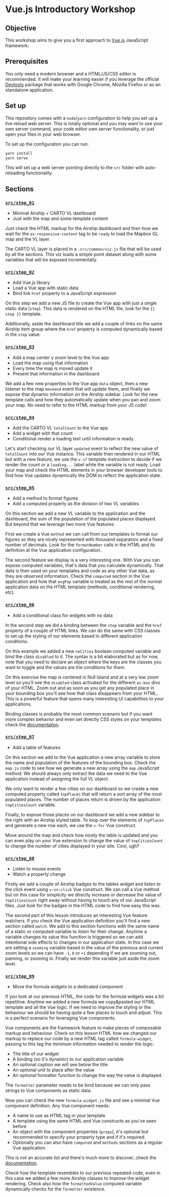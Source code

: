 # Vue.js Introductory Workshop

## Objective

This workshop aims to give you a first approach to [Vue.js](https://vuejs.org/) JavaScript framework.

## Prerequisites

You only need a modern browser and a HTML/JS/CSS editor is recommended. It will make your learning easier if you leverage the official [Devtools](https://github.com/vuejs/vue-devtools) package that works with Google Chrome, Mozilla Firefox or as an standalone application.

## Set up

This repository comes with a `node`/`yarn` configuration to help you set up a live reload web server. This is totally optional and you may want to use your own server command, your code editor own server functionality, or just open your files in your web browser.

To set up the configuration you can run:

```sh
yarn install
yarn serve
```

This will set up a web server pointing directly to the `src` folder with auto-reloading functionality.

## Sections

### [`src/step_01`](src/step_01)

* Minimal Airship + CARTO VL dashboard
* Just with the map and some template content

Just check the HTML markup for the Airship dashboard and then how we wait for the `as-responsive-content` tag to be `ready` to load the Mapbox GL map and the VL layer.

The CARTO VL layer is placed in a `.src/common/viz.js` file that will be used by all the sections. This viz loads a simple point dataset along with some variables that will be exposed incrementally.

### [`src/step_02`](src/step_02)

* Add Vue.js library
* Load a Vue app with static data
* Bind link `href` property to a JavaScript expression

On this step we add a new JS file to create the Vue app with just a single static data (`step`). This data is rendered on the HTML file, look for the `{{ step }}` template.

Additionally, aside the dashboard title we add a couple of links on the same Airship item group where the `href` property is computed dynamically based in the `step` value.

### [`src/step_03`](src/step_03)

* Add a map center y zoom level to the Vue app
* Load the map using that information
* Every time the map is moved update it
* Present that information in the dashboard

We add a few new properties to the Vue app `data` object, then a new listener to the map `moveend` event that will update them, and finally we expose that dynamic information on the Airship sidebar. Look for the new template calls and how they automatically update when you pan and zoom your map. No need to refer to the HTML markup from your JS code!

### [`src/step_04`](src/step_04)

* Add the CARTO VL `totalCount` to the Vue app
* Add a widget with that count
* Conditional render a loading text until information is ready

Let's start checking our VL layer `updated` event to reflect the new value of `totalCount` into our Vue instance. This variable then rendered in our HTML but with a new feature, we use the `v-if` template instruction to decide if we render the count or a `loading...` label while the variable is not ready. Load your map and check the HTML elements in your browser developer tools to find how Vue updates dynamically the DOM to reflect the application state.

### [`src/step_05`](src/step_05)

* Add a method to format figures
* Add a computed property as the division of two VL variables

On this section we add a new VL variable to the application and the dashboard, the sum of the population of the populated places displayed. But beyond that we leverage two more Vue features:

First we create a Vue `method` we can call from our templates to format our figures so they are nicely represented with thousand separators and a fixed number of decimals. Look for the `formatNumber` calls in the HTML and its definition at the Vue application configuration.

The second feature we display is a very interesting one. With Vue you can expose computed variables, that's data that you calculate dynamically. That data is then used on your templates and code as any other Vue data, as they are *observed* information. Check the `computed` section in the Vue application and how that `avgPop` variable is treated as the rest of the normal application data on the HTML template (methods, conditional rendering, etc).

### [`src/step_06`](src/step_06)

* Add a conditional class for widgets with no data

In the second step we did a binding between the `step` variable and the `href` property of a couple of HTML links. We can do the same with CSS classes to set up the styling of our elements based in different application conditions.

On this example we added a new `noCities` boolean computed variable and bind the class `disabled` to it. The syntax is a bit elaborated but as for now, note that you need to declare an object where the keys are the classes you want to toggle and the values are the conditions for them.

On this exercise the map is centered in Null Island and at a very low zoom level so you'll see the `disabled` class activated for the different `as-box` divs of your HTML. Zoom out and as soon as you get any populated place in your bounding box you'll see how that class disappears from your HTML. This is a powerful feature that opens many interesting UI capabilities to your applications.

Binding classes is probably the most common scenario but if you want more complex behavior and even set directly CSS styles on your templates check the [documentation](https://vuejs.org/v2/guide/class-and-style.html).

### [`src/step_07`](src/step_07)

* Add a table of features

On this section we add to the Vue application a new array variable to store the name and population of the features of the bounding box. Check the `map.js` code to see how we generate a new array using the `map` JavaScript method. We should always only extract the data we need to the Vue application instead of assigning the full VL object.

We only want to render a few cities on our dashboard so we create a new computed property called `topPlaces` that will return a sort array of the most populated places. The number of places return is driven by the application `topCitiesCount` variable.

Finally, to expose those places on our dashboard we add a new sidebar to the right with an Airship styled table. To loop over the elements of `topPlaces` and generate a new row each, we use the `v-for` Vue construct.

Move around the map and check how nicely the table is updated and you can even play on your Vue extension to change the value of `topCitiesCount` to change the number of cities displayed in your site. Cool, ugh?

### [`src/step_08`](src/step_08)

* Listen to mouse events
* Watch a property change

Firstly we add a couple of Airship badges to the tables widget and listen to the click event using `v-on:click` Vue construct. We can call a Vue method but on this case for simplicity we directly increase or decrease the value of `topCitiesCount` right away without having to touch any of our JavaScript files. Just look for the badges in the HTML code to find how easy this was.

The second part of this lesson introduces an interesting Vue feature: watchers. If you check the Vue application definition you'll find a new section called `watch`. We add to this section functions with the same name of a static or computed variable to *listen* for their change. Anytime a variable changes its value this function is triggered so we can add intentional side effects to changes in our application state. In this case we are setting a `zooming` variable based in the value of the previous and current zoom levels so we can have `-1`, `0` or `+1` depending if we are zooming out, panning, or zooming in. Finally we render this variable just aside the zoom level.

### [`src/step_09`](src/step_09)

* Move the formula widgets to a dedicated component

If you look at our previous HTML, the code for the formula widgets was a bit repetitive. Anytime we added a new formula we copy&pasted our HTML template and all the Vue logic. If we need to improve the styling or the behaviour we should be having quite a few places to touch and adjust. This is a perfect scenario for leveraging Vue components.

Vue components are the framework feature to make pieces of composable markup and behaviour. Check on this lesson HTML how we changed our markup to replace our code by a new HTML tag called `formula-widget`, passing to this tag the minimum information needed to render the logic:

* The title of our widget
* A binding (so it's dynamic) to our application variable
* An optional caption we will see below the title
* An optional unit to place after the value
* An optional formatter function to change the way the value is displayed.

The `formatter` parameter needs to be bind because we can only pass strings to Vue components as static data.

Now you can check the new `formula-widget.js` file and see a minimal Vue component definition. Any Vue component needs:

* A name to use as HTML tag in your template
* A template using the same HTML and Vue constructs as you've seen before
* An object with the component properties (`props`), it's optional but recommended to specify your property type and if it's required.
* Optionally you can also have `computed` and `methods` sections as a regular Vue application.

This is not an accurate list and there's much more to discover, check the [documentation](https://vuejs.org/v2/guide/components.html).

Check how the template resembles to our previous repeated code, even in this case we added a few more Airship classes to improve the widget rendering. Check also how the `formattedValue` computed variable dynamically checks for the `formatter` existence.

